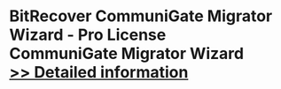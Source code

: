 # BitRecover CommuniGate Migrator Wizard - Pro License<br />CommuniGate Migrator Wizard<br />[>> Detailed information](https://secure.shareit.com/shareit/product.html?productid=300900424&affiliateid=200057808)